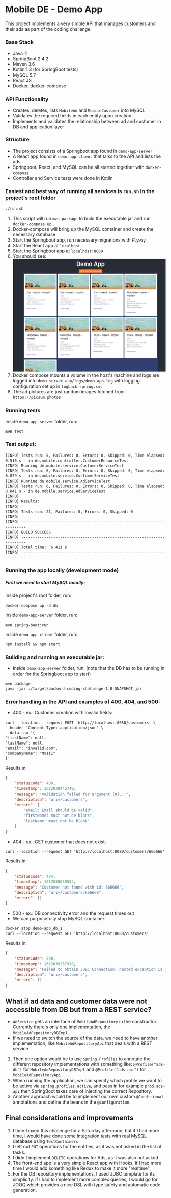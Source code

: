 Mobile DE - Demo App
====================

This project implements a very simple API that manages customers and their ads as part of the coding challenge.

### Base Stack
 - Java 11
 - SpringBoot 2.4.2
 - Maven 3.6
 - Kotlin 1.3 (for SpringBoot tests)
 - MySQL 5.7
 - React JS 
 - Docker, docker-compose

### API Functionality
 - Creates, deletes, lists `MobileAd` and `MobileCustomer` into MySQL
 - Validates the required fields in each entity upon creation
 - Implements and validates the relationship between ad and customer in DB and application layer
 
### Structure 
- The project consists of a Springboot app found in `demo-app-server`
- A React app found in `demo-app-client` that talks to the API and lists the ads
- Springboot, React, and MySQL can be all started together with `docker-compose`
- Controller and Service tests were done in Kotlin

### Easiest and best way of running all services is `run.sh` in the project's root folder
```shell script
./run.sh
```
1. This script will run `mvn package` to build the executable jar and run `docker-compose up`
2. Docker-compose will bring up the MySQL container and create the necessary database
3. Start the Springboot app, run necessary migrations with `Flyway`
4. Start the React app at `localhost`
5. Start the Springboot app at `localhost:8080`
6. You should see: ![alt text](demo_app_screenshot.png "React App")
7. Docker compose mounts a volume in the host's machine and logs are logged into `demo-server-app/logs/demo-app.log` with logging configuration set up in `logback-spring.xml`
8. The ad pictures are just random images fetched from `https://picsum.photos`

 
### Running tests
Inside `demo-app-server` folder, run:
```shell script
mvn test
```
### Test output:
```shell script
[INFO] Tests run: 5, Failures: 0, Errors: 0, Skipped: 0, Time elapsed: 0.516 s - in de.mobile.controller.CustomerResourceTest
[INFO] Running de.mobile.service.CustomerServiceTest
[INFO] Tests run: 6, Failures: 0, Errors: 0, Skipped: 0, Time elapsed: 0.079 s - in de.mobile.service.CustomerServiceTest
[INFO] Running de.mobile.service.AdServiceTest
[INFO] Tests run: 6, Failures: 0, Errors: 0, Skipped: 0, Time elapsed: 0.041 s - in de.mobile.service.AdServiceTest
[INFO]
[INFO] Results:
[INFO]
[INFO] Tests run: 21, Failures: 0, Errors: 0, Skipped: 0
[INFO]
[INFO] ------------------------------------------------------------------------
[INFO] BUILD SUCCESS
[INFO] ------------------------------------------------------------------------
[INFO] Total time:  6.411 s
[INFO] ------------------------------------------------------------------------
```

### Running the app locally (development mode)
##### First we need to start MySQL locally:
Inside project's root folder, run:
```shell script
docker-compose up -d db
```
Inside `demo-app-server` folder, run:
```shell script
mvn spring-boot:run
```
Inside `demo-app-client` folder, run:
```shell script
npm install && npm start
```

### Building and running an executable jar:
- Inside `demo-app-server` folder, run: (note that the DB has to be running in order for the Springboot app to start)
```shell script
mvn package
java -jar ./target/backend-coding-challenge-1.0-SNAPSHOT.jar
```

### Error handling in the API and examples of 400, 404, and 500:
- 400 - ex.: Customer creation with invalid fields:
```shell script
curl --location --request POST 'http://localhost:8080/customers' \
--header 'Content-Type: application/json' \
--data-raw '{
"firstName": null,
"lastName": null,
"email": "invalid.com",
"companyName": "Moss1"
}'
```
Results in:
```json
{
    "statusCode": 400,
    "timestamp": 1612038442740,
    "message": "Validation failed for argument [0]...",
    "description": "uri=/customers",
    "errors": [
        "email: Email should be valid",
        "firstName: must not be blank",
        "lastName: must not be blank"
    ]
}
```
- 404 - ex.: GET customer that does not exist:
```shell script
curl --location --request GET 'http://localhost:8080/customers/666666'
```
Results in:
```json
{
    "statusCode": 404,
    "timestamp": 1612038650934,
    "message": "Customer not found with id: 666666",
    "description": "uri=/customers/666666",
    "errors": []
}
```

- 500 - ex.: DB connectivity error and the request times out
- We can purposefully stop MySQL container:
```shell script
docker stop demo-app_db_1
curl --location --request GET 'http://localhost:8080/customers'
```
Results in:
```json
{
    "statusCode": 500,
    "timestamp": 1612039237919,
    "message": "Failed to obtain JDBC Connection; nested exception is java.sql.SQLTransientConnectionException: HikariPool-1 - Connection is not available, request timed out after 30002ms.",
    "description": "uri=/customers",
    "errors": []
}
```

## What if ad data and customer data were not accessible from DB but from a REST service? 
-  `AdService` gets an interface of `MobileAdRepository` in the constructor. Currently there's only one implementation, the `MobileAdRepositoryDBImpl`.
- If we need to switch the source of the data, we need to have another implementation, like `MobileAdRepositoryApi` that deals with a REST service
1. Then one option would be to use `Spring Profiles` to annotate the different repository implementations with something like: `@Profile("ads-db")` for `MobileAdRepositoryDBImpl` and `@Profile("ads-api")` for `MobileAdRepositoryApi`
2. When running the application, we can specify which profile we want to be active via `spring.profiles.active`, and pass in for example `prod,ads-api` then SpringBoot takes care of injecting the correct Repository.
3. Another approach would be to implement our own custom `@Conditional` annotations and define the beans in the `@Configuration`.

## Final considerations and improvements
1. I time-boxed this challenge for a Saturday afternoon, but if I had more time, I would have done some Integration tests with real MySQL database using `TestContainers`
2. I left out `PUT` operations for the entities, as it was not asked in the list of tasks.
3. I didn't implement `DELETE` operations for Ads, as it was also not asked
4. The front-end app is a very simple React app with Hooks, if I had more time I would add something like Redux to make it more "realtime"
5. For the DB repository implementations, I used JDBC template for its simplicity. If I had to implement more complex queries, I would go for JOOQ which provides a nice DSL with type safety and automatic code generation.
 